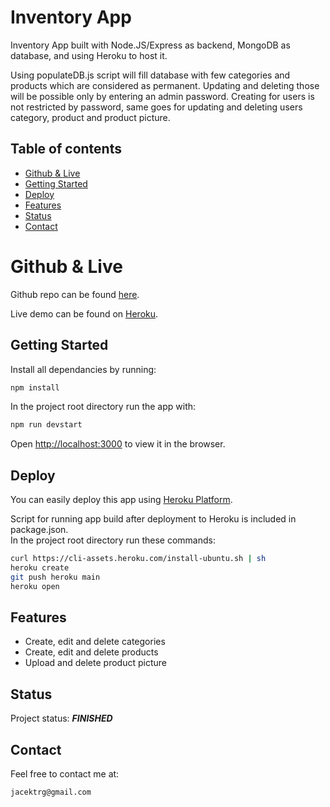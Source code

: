 # Inventory App

Inventory App built with Node.JS/Express as backend, MongoDB as database, and using Heroku to host it.

Using populateDB.js script will fill database with few categories and products which are considered as permanent. Updating and deleting those will be possible only by entering an admin password. Creating for users is not restricted by password, same goes for updating and deleting users category, product and product picture.

## Table of contents

- [Github & Live](#github--live)
- [Getting Started](#getting-started)
- [Deploy](#deploy)
- [Features](#features)
- [Status](#status)
- [Contact](#contact)

# Github & Live

Github repo can be found [here](https://github.com/gizinski-jacek/inventory-app).

Live demo can be found on [Heroku](https://inventory-app-568471.herokuapp.com).

## Getting Started

Install all dependancies by running:

```bash
npm install
```

In the project root directory run the app with:

```bash
npm run devstart
```

Open [http://localhost:3000](http://localhost:3000) to view it in the browser.

## Deploy

You can easily deploy this app using [Heroku Platform](https://devcenter.heroku.com/articles/git).

Script for running app build after deployment to Heroku is included in package.json.\
In the project root directory run these commands:

```bash
curl https://cli-assets.heroku.com/install-ubuntu.sh | sh
heroku create
git push heroku main
heroku open
```

## Features

- Create, edit and delete categories
- Create, edit and delete products
- Upload and delete product picture

## Status

Project status: **_FINISHED_**

## Contact

Feel free to contact me at:

```
jacektrg@gmail.com
```
